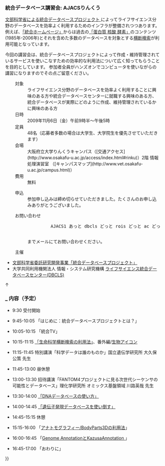 ###  統合データベース講習会: AJACSりんくう  

[文部科学省による統合データベースプロジェクト ](http://lifesciencedb.mext.go.jp/)によってライフサイエンス分野のデータベースを効率よく利用するためのインフラが整備されつつあります。例えば、[「統合ホームページ」](http://lifesciencedb.jp/)からは過去の[「蛋白質 核酸 酵素」](http://www.kyoritsu-pub.co.jp/pne/)のコンテンツ(1985年-2006年)とそれを含めた多数のデータベースを対象とする[横断検索](http://lifesciencedb.jp/dbsearch/)が利用可能となっています。

今回の講習会は、統合データベースプロジェクトによって作成・維持管理されているサービスを使いこなすための効率的な利用法について広く知ってもらうことを目的としています。
参加者全員がハンズオンでコンピュータを使いながらの講習になりますのでその点ご留意ください。

<dl class="list1" style="padding-left:16px;margin-left:16px">
    <dt>対象</dt>
    <dd>ライフサイエンス分野のデータベースを効率よく利用することに興味のある方や統合データベースセンターに就職する興味のある方、統合データベースが実際にどのように作成、維持管理されているかに興味のある方</dd>
    <dt>日時</dt>
    <dd>2009年11月6日（金）午前9時半～午後5時</dd>
    <dt>定員</dt>
    <dd>48名（応募者多数の場合は大学生、大学院生を優先させていただきます）</dd>
    <dt>会場</dt>
    <dd>大阪府立大学りんくうキャンパス（[交通アクセス](http://www.osakafu-u.ac.jp/access/index.html#rinku)）2階 情報処理演習室 （[キャンパスマップ](http://www.vet.osakafu-u.ac.jp/campus.html)）</dd>
    <dt>費用</dt>
    <dd>無料</dd>
</dl>

<dl class="list1" style="padding-left:16px;margin-left:16px">
    <dt>申込</dt>
    <dd>参加申し込みは締め切らせていただきました。たくさんのお申し込みありがとうございました。</dd>
</dl>

<dl class="list1" style="padding-left:16px;margin-left:16px">
    <dt>お問い合わせ</dt>
    <dd>
        <pre>
         AJACS1 あっと dbcls どっと rois どっと ac どっと jp
        </pre>
        までメールにてお問い合わせください。
    </dd>
</dl>

<dl class="list1" style="padding-left:16px;margin-left:16px">
    <dt>主催</dt>
</dl>

* [文部科学省委託研究開発事業「統合データベースプロジェクト」 ](http://lifesciencedb.mext.go.jp/)
* 大学共同利用機関法人 情報・システム研究機構 [ライフサイエンス統合データベースセンター(DBCLS)](http://DBCLS.rois.ac.jp/)

<div class="jumpmenu">↑</div>

### [_](http://MotDB.DBCLS.jp/?AJACS14#oa2bbb12 "oa2bbb12") 内容（予定）  

* 9:30 受付開始
* 9:45-10:05 「はじめに：統合データベースプロジェクトとは？」
* 10:05-10:15 「統合TV」
* 10:15-11:15 [「生命科学横断検索の利用法」](http://MotDB.DBCLS.jp/?AJACS14%2Fsk2 "AJACS14/sk2 (3160d)")、番外編/[生物アイコン](http://MotDB.DBCLS.jp/?AJACS14%2Fbando "AJACS14/bando (3157d)")
* 11:15-11:45 特別講演「科学データは誰のものか」国立遺伝学研究所 大久保公策 先生
* 11:45-13:00 昼休憩

* 13:00-13:30 招待講演「FANTOM4プロジェクトに見る次世代シーケンサの可能性とデータベース」理化学研究所 オミックス基盤領域 川路英哉 先生
* 13:30-14:00 [「DNAデータベースの使い方」](http://rgm2.lab.nig.ac.jp/pukiwiki/index.php)
* 14:00-14:45 [「遺伝子発現データベースを使い倒す」](http://MotDB.DBCLS.jp/?AJACS14%2Fthecla "AJACS14/thecla (3161d)")
* 14:45-15:15 休憩
* 15:15-16:00 「[アナトモグラフィー/BodyParts3Dの利用法](http://MotDB.DBCLS.jp/?AJACS14%2Fmitsuhashi "AJACS14/mitsuhashi (3155d)")」
* 16:00-16:45 「[Genome AnnotationとKazusaAnnotation ](http://MotDB.DBCLS.jp/?AJACS14%2Fso "AJACS14/so (3160d)")」
* 16:45-17:00 「おわりに」

}}
